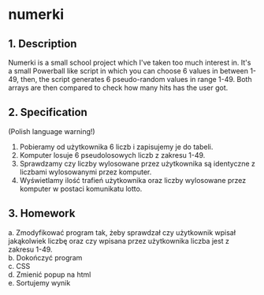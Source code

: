 # numerki
## 1. Description
Numerki is a small school project which I've taken too much interest in.
It's a small Powerball like script in which you can choose 6 values in between 1-49, then, the script generates 6 pseudo-random values in range 1-49. Both arrays are then compared to check how many hits has the user got.
## 2. Specification
(Polish language warning!)
1. Pobieramy od użytkownika 6 liczb i zapisujemy je do tabeli.  
2. Komputer losuje 6 pseudolosowych liczb z zakresu 1-49.  
3. Sprawdzamy czy liczby wylosowane przez użytkownika są identyczne z liczbami wylosowanymi przez komputer.  
4. Wyświetlamy ilość trafień użytkownika oraz liczby wylosowane przez komputer w postaci komunikatu lotto.  
## 3. Homework
a. Zmodyfikować program tak, żeby sprawdzał czy użytkownik wpisał jakąkolwiek liczbę oraz czy wpisana przez użytkownika liczba jest z zakresu 1-49.  
b. Dokończyć program  
c. CSS  
d. Zmienić popup na html  
e. Sortujemy wynik
